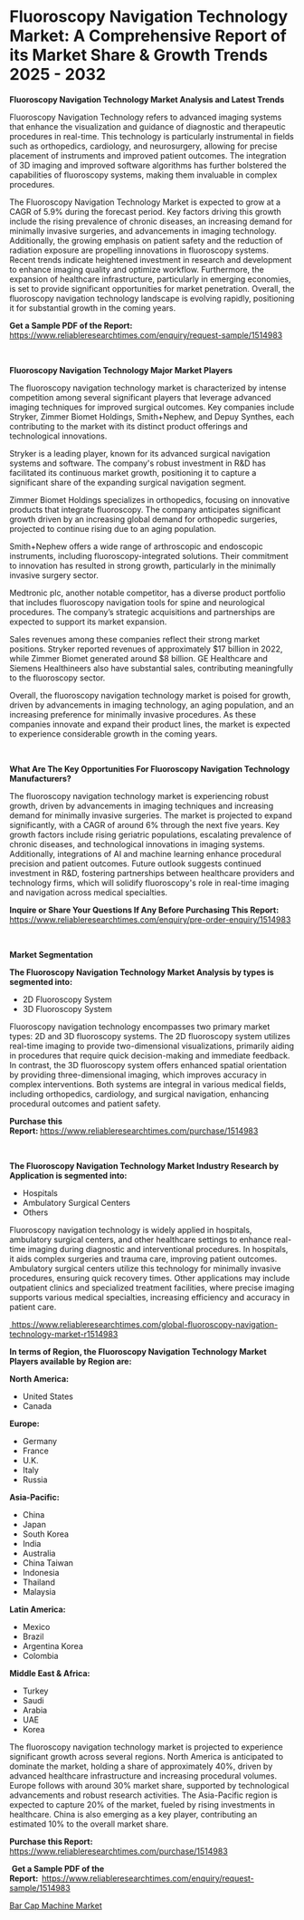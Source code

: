 <p><h1>Fluoroscopy Navigation Technology Market: A Comprehensive Report of its Market Share & Growth Trends 2025 - 2032</h1></p><p><strong>Fluoroscopy Navigation Technology Market Analysis and Latest Trends</strong></p>
<p><p>Fluoroscopy Navigation Technology refers to advanced imaging systems that enhance the visualization and guidance of diagnostic and therapeutic procedures in real-time. This technology is particularly instrumental in fields such as orthopedics, cardiology, and neurosurgery, allowing for precise placement of instruments and improved patient outcomes. The integration of 3D imaging and improved software algorithms has further bolstered the capabilities of fluoroscopy systems, making them invaluable in complex procedures.</p><p>The Fluoroscopy Navigation Technology Market is expected to grow at a CAGR of 5.9% during the forecast period. Key factors driving this growth include the rising prevalence of chronic diseases, an increasing demand for minimally invasive surgeries, and advancements in imaging technology. Additionally, the growing emphasis on patient safety and the reduction of radiation exposure are propelling innovations in fluoroscopy systems. Recent trends indicate heightened investment in research and development to enhance imaging quality and optimize workflow. Furthermore, the expansion of healthcare infrastructure, particularly in emerging economies, is set to provide significant opportunities for market penetration. Overall, the fluoroscopy navigation technology landscape is evolving rapidly, positioning it for substantial growth in the coming years.</p></p>
<p><strong>Get a Sample PDF of the Report:&nbsp;</strong> <a href="https://www.reliableresearchtimes.com/enquiry/request-sample/1514983?utm_campaign=3255&utm_medium=2&utm_source=Github&utm_content=ia&utm_term=29032025&utm_id=fluoroscopy-navigation-technology">https://www.reliableresearchtimes.com/enquiry/request-sample/1514983</a></p>
<p>&nbsp;</p>
<p><strong>Fluoroscopy Navigation Technology Major Market Players</strong></p>
<p><p>The fluoroscopy navigation technology market is characterized by intense competition among several significant players that leverage advanced imaging techniques for improved surgical outcomes. Key companies include Stryker, Zimmer Biomet Holdings, Smith+Nephew, and Depuy Synthes, each contributing to the market with its distinct product offerings and technological innovations.</p><p>Stryker is a leading player, known for its advanced surgical navigation systems and software. The company's robust investment in R&D has facilitated its continuous market growth, positioning it to capture a significant share of the expanding surgical navigation segment.</p><p>Zimmer Biomet Holdings specializes in orthopedics, focusing on innovative products that integrate fluoroscopy. The company anticipates significant growth driven by an increasing global demand for orthopedic surgeries, projected to continue rising due to an aging population.</p><p>Smith+Nephew offers a wide range of arthroscopic and endoscopic instruments, including fluoroscopy-integrated solutions. Their commitment to innovation has resulted in strong growth, particularly in the minimally invasive surgery sector. </p><p>Medtronic plc, another notable competitor, has a diverse product portfolio that includes fluoroscopy navigation tools for spine and neurological procedures. The company’s strategic acquisitions and partnerships are expected to support its market expansion.</p><p>Sales revenues among these companies reflect their strong market positions. Stryker reported revenues of approximately $17 billion in 2022, while Zimmer Biomet generated around $8 billion. GE Healthcare and Siemens Healthineers also have substantial sales, contributing meaningfully to the fluoroscopy sector.</p><p>Overall, the fluoroscopy navigation technology market is poised for growth, driven by advancements in imaging technology, an aging population, and an increasing preference for minimally invasive procedures. As these companies innovate and expand their product lines, the market is expected to experience considerable growth in the coming years.</p></p>
<p>&nbsp;</p>
<p><strong>What Are The Key Opportunities For Fluoroscopy Navigation Technology Manufacturers?</strong></p>
<p><p>The fluoroscopy navigation technology market is experiencing robust growth, driven by advancements in imaging techniques and increasing demand for minimally invasive surgeries. The market is projected to expand significantly, with a CAGR of around 6% through the next five years. Key growth factors include rising geriatric populations, escalating prevalence of chronic diseases, and technological innovations in imaging systems. Additionally, integrations of AI and machine learning enhance procedural precision and patient outcomes. Future outlook suggests continued investment in R&D, fostering partnerships between healthcare providers and technology firms, which will solidify fluoroscopy's role in real-time imaging and navigation across medical specialties.</p></p>
<p><strong>Inquire or Share Your Questions If Any Before Purchasing This Report:</strong> <a href="https://www.reliableresearchtimes.com/enquiry/pre-order-enquiry/1514983?utm_campaign=3255&utm_medium=2&utm_source=Github&utm_content=ia&utm_term=29032025&utm_id=fluoroscopy-navigation-technology">https://www.reliableresearchtimes.com/enquiry/pre-order-enquiry/1514983</a></p>
<p>&nbsp;</p>
<p><strong>Market Segmentation</strong></p>
<p><strong>The Fluoroscopy Navigation Technology Market Analysis by types is segmented into:</strong></p>
<p><ul><li>2D Fluoroscopy System</li><li>3D Fluoroscopy System</li></ul></p>
<p><p>Fluoroscopy navigation technology encompasses two primary market types: 2D and 3D fluoroscopy systems. The 2D fluoroscopy system utilizes real-time imaging to provide two-dimensional visualizations, primarily aiding in procedures that require quick decision-making and immediate feedback. In contrast, the 3D fluoroscopy system offers enhanced spatial orientation by providing three-dimensional imaging, which improves accuracy in complex interventions. Both systems are integral in various medical fields, including orthopedics, cardiology, and surgical navigation, enhancing procedural outcomes and patient safety.</p></p>
<p><strong>Purchase this Report:&nbsp;</strong><a href="https://www.reliableresearchtimes.com/purchase/1514983?utm_campaign=3255&utm_medium=2&utm_source=Github&utm_content=ia&utm_term=29032025&utm_id=fluoroscopy-navigation-technology">https://www.reliableresearchtimes.com/purchase/1514983</a></p>
<p>&nbsp;</p>
<p><strong>The Fluoroscopy Navigation Technology Market Industry Research by Application is segmented into:</strong></p>
<p><ul><li>Hospitals</li><li>Ambulatory Surgical Centers</li><li>Others</li></ul></p>
<p><p>Fluoroscopy navigation technology is widely applied in hospitals, ambulatory surgical centers, and other healthcare settings to enhance real-time imaging during diagnostic and interventional procedures. In hospitals, it aids complex surgeries and trauma care, improving patient outcomes. Ambulatory surgical centers utilize this technology for minimally invasive procedures, ensuring quick recovery times. Other applications may include outpatient clinics and specialized treatment facilities, where precise imaging supports various medical specialties, increasing efficiency and accuracy in patient care.</p></p>
<p><a href="https://www.reliableresearchtimes.com/global-fluoroscopy-navigation-technology-market-r1514983?utm_campaign=3255&utm_medium=2&utm_source=Github&utm_content=ia&utm_term=29032025&utm_id=fluoroscopy-navigation-technology">&nbsp;https://www.reliableresearchtimes.com/global-fluoroscopy-navigation-technology-market-r1514983</a></p>
<p><strong>In terms of Region, the Fluoroscopy Navigation Technology Market Players available by Region are:</strong></p>
<p>
    <p> <strong> North America: </strong>
        <ul>
            <li>United States</li>
            <li>Canada</li>
        </ul>
        </p> 
    <p> <strong> Europe: </strong>
        <ul>
            <li>Germany</li>
            <li>France</li>
            <li>U.K.</li>
            <li>Italy</li>
            <li>Russia</li>
        </ul>
        </p> 
    <p> <strong> Asia-Pacific: </strong>
        <ul>
            <li>China</li>
            <li>Japan</li>
            <li>South Korea</li>
            <li>India</li>
            <li>Australia</li>
            <li>China Taiwan</li>
            <li>Indonesia</li>
            <li>Thailand</li>
            <li>Malaysia</li>
        </ul>
        </p> 
    <p> <strong> Latin America: </strong>
        <ul>
            <li>Mexico</li>
            <li>Brazil</li>
            <li>Argentina Korea</li>
            <li>Colombia</li>
        </ul>
        </p> 
    <p> <strong> Middle East & Africa: </strong>
        <ul>
            <li>Turkey</li>
            <li>Saudi</li>
            <li>Arabia</li>
            <li>UAE</li>
            <li>Korea</li>
        </ul>
    </p>
    </p>
<p><p>The fluoroscopy navigation technology market is projected to experience significant growth across several regions. North America is anticipated to dominate the market, holding a share of approximately 40%, driven by advanced healthcare infrastructure and increasing procedural volumes. Europe follows with around 30% market share, supported by technological advancements and robust research activities. The Asia-Pacific region is expected to capture 20% of the market, fueled by rising investments in healthcare. China is also emerging as a key player, contributing an estimated 10% to the overall market share.</p></p>
<p><strong>Purchase this Report: </strong><a href="https://www.reliableresearchtimes.com/purchase/1514983?utm_campaign=3255&utm_medium=2&utm_source=Github&utm_content=ia&utm_term=29032025&utm_id=fluoroscopy-navigation-technology">https://www.reliableresearchtimes.com/purchase/1514983</a></p>
<p>&nbsp;<strong>Get a Sample PDF of the Report:&nbsp;&nbsp;</strong><a href="https://www.reliableresearchtimes.com/enquiry/request-sample/1514983?utm_campaign=3255&utm_medium=2&utm_source=Github&utm_content=ia&utm_term=29032025&utm_id=fluoroscopy-navigation-technology">https://www.reliableresearchtimes.com/enquiry/request-sample/1514983</a></p>
<p><strong></strong></p>
<p><p><a href="https://github.com/naomaroaoonv/Market-Research-Report-List-1/blob/main/bar-cap-machine-market.md?utm_campaign=3255&utm_medium=2&utm_source=Github&utm_content=ia&utm_term=29032025&utm_id=fluoroscopy-navigation-technology">Bar Cap Machine Market</a></p></p>